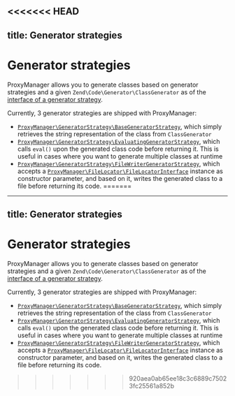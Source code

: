 <<<<<<< HEAD
---
title: Generator strategies
---

# Generator strategies

ProxyManager allows you to generate classes based on generator strategies and a
given `Zend\Code\Generator\ClassGenerator` as of
the [interface of a generator strategy](https://github.com/Ocramius/ProxyManager/blob/master/src/ProxyManager/GeneratorStrategy/GeneratorStrategyInterface.php).

Currently, 3 generator strategies are shipped with ProxyManager:

 * [`ProxyManager\GeneratorStrategy\BaseGeneratorStrategy`](https://github.com/Ocramius/ProxyManager/blob/master/src/ProxyManager/GeneratorStrategy/BaseGeneratorStrategy.php),
   which simply retrieves the string representation of the class from `ClassGenerator`
 * [`ProxyManager\GeneratorStrategy\EvaluatingGeneratorStrategy`](https://github.com/Ocramius/ProxyManager/blob/master/src/ProxyManager/GeneratorStrategy/EvaluatingGeneratorStrategy.php),
   which calls `eval()` upon the generated class code before returning it. This is useful in cases
   where you want to generate multiple classes at runtime
 * [`ProxyManager\GeneratorStrategy\FileWriterGeneratorStrategy`](https://github.com/Ocramius/ProxyManager/blob/master/src/ProxyManager/GeneratorStrategy/FileWriterGeneratorStrategy.php),
   which accepts a [`ProxyManager\FileLocator\FileLocatorInterface`](https://github.com/Ocramius/ProxyManager/blob/master/src/ProxyManager/FileLocator/FileLocatorInterface.php)
   instance as constructor parameter, and based on it, writes the generated class to a file before returning its code.
=======
---
title: Generator strategies
---

# Generator strategies

ProxyManager allows you to generate classes based on generator strategies and a
given `Zend\Code\Generator\ClassGenerator` as of
the [interface of a generator strategy](https://github.com/Ocramius/ProxyManager/blob/master/src/ProxyManager/GeneratorStrategy/GeneratorStrategyInterface.php).

Currently, 3 generator strategies are shipped with ProxyManager:

 * [`ProxyManager\GeneratorStrategy\BaseGeneratorStrategy`](https://github.com/Ocramius/ProxyManager/blob/master/src/ProxyManager/GeneratorStrategy/BaseGeneratorStrategy.php),
   which simply retrieves the string representation of the class from `ClassGenerator`
 * [`ProxyManager\GeneratorStrategy\EvaluatingGeneratorStrategy`](https://github.com/Ocramius/ProxyManager/blob/master/src/ProxyManager/GeneratorStrategy/EvaluatingGeneratorStrategy.php),
   which calls `eval()` upon the generated class code before returning it. This is useful in cases
   where you want to generate multiple classes at runtime
 * [`ProxyManager\GeneratorStrategy\FileWriterGeneratorStrategy`](https://github.com/Ocramius/ProxyManager/blob/master/src/ProxyManager/GeneratorStrategy/FileWriterGeneratorStrategy.php),
   which accepts a [`ProxyManager\FileLocator\FileLocatorInterface`](https://github.com/Ocramius/ProxyManager/blob/master/src/ProxyManager/FileLocator/FileLocatorInterface.php)
   instance as constructor parameter, and based on it, writes the generated class to a file before returning its code.
>>>>>>> 920aea0ab65ee18c3c6889c75023fc25561a852b

